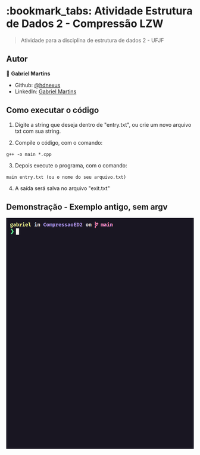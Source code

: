 <h1>:bookmark_tabs: Atividade Estrutura de Dados 2 - Compressão LZW</h1>

> Atividade para a disciplina de estrutura de dados 2 - UFJF

## Autor

👤 **Gabriel Martins**

- Github: [@hdnexus](https://github.com/hdnexus)
- LinkedIn: [Gabriel Martins](https://www.linkedin.com/in/gabriel-martins-616874161/)

## Como executar o código
1. Digite a string que deseja dentro de "entry.txt", ou crie um novo arquivo txt com sua string.

3. Compile o código, com o comando:
```
g++ -o main *.cpp
```
3. Depois execute o programa, com o comando:
```
main entry.txt (ou o nome do seu arquivo.txt)
```
4. A saída será salva no arquivo "exit.txt"

## Demonstração - Exemplo antigo, sem argv

![](compressao.gif)

